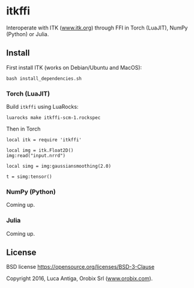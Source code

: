 # itkffi

Interoperate with ITK (www.itk.org) through FFI in Torch (LuaJIT), NumPy (Python) or Julia.

## Install

First install ITK (works on Debian/Ubuntu and MacOS):

```
bash install_dependencies.sh
```

### Torch (LuaJIT)

Build `itkffi` using LuaRocks:

```
luarocks make itkffi-scm-1.rockspec
```

Then in Torch

```
local itk = require 'itkffi'

local img = itk.Float2D()
img:read("input.nrrd")

local simg = img:gaussiansmoothing(2.0)

t = simg:tensor()
```

### NumPy (Python)

Coming up.


### Julia

Coming up.


## License

BSD license https://opensource.org/licenses/BSD-3-Clause

Copyright 2016, Luca Antiga, Orobix Srl (www.orobix.com).


